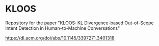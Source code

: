 # KLOOS
Repository for the paper "KLOOS: KL Divergence-based Out-of-Scope Intent Detection in Human-to-Machine Conversations"

https://dl.acm.org/doi/abs/10.1145/3397271.3401318
